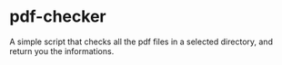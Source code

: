 # pdf-checker
A simple script that checks all the pdf files in a selected directory, and return you the informations.
